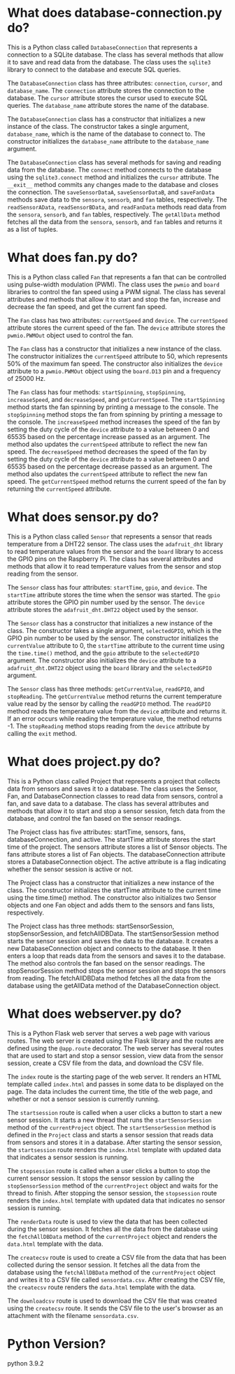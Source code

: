 # What does database-connection.py do?
This is a Python class called `DatabaseConnection` that represents a connection to a SQLite database. The class has several methods that allow it to save and read data from the database. The class uses the `sqlite3` library to connect to the database and execute SQL queries.

The `DatabaseConnection` class has three attributes: `connection`, `cursor`, and `database_name`. The `connection` attribute stores the connection to the database. The `cursor` attribute stores the cursor used to execute SQL queries. The `database_name` attribute stores the name of the database.

The `DatabaseConnection` class has a constructor that initializes a new instance of the class. The constructor takes a single argument, `database_name`, which is the name of the database to connect to. The constructor initializes the `database_name` attribute to the `database_name` argument.

The `DatabaseConnection` class has several methods for saving and reading data from the database. The `connect` method connects to the database using the `sqlite3.connect` method and initializes the `cursor` attribute. The `__exit__` method commits any changes made to the database and closes the connection. The `saveSensorDataA`, `saveSensorDataB`, and `saveFanData` methods save data to the `sensora`, `sensorb`, and `fan` tables, respectively. The `readSensorAData`, `readSensorBData`, and `readFanData` methods read data from the `sensora`, `sensorb`, and `fan` tables, respectively. The `getAllData` method fetches all the data from the `sensora`, `sensorb`, and `fan` tables and returns it as a list of tuples.


# What does fan.py do?
This is a Python class called `Fan` that represents a fan that can be controlled using pulse-width modulation (PWM). The class uses the `pwmio` and `board` libraries to control the fan speed using a PWM signal. The class has several attributes and methods that allow it to start and stop the fan, increase and decrease the fan speed, and get the current fan speed.

The `Fan` class has two attributes: `currentSpeed` and `device`. The `currentSpeed` attribute stores the current speed of the fan. The `device` attribute stores the `pwmio.PWMOut` object used to control the fan.

The `Fan` class has a constructor that initializes a new instance of the class. The constructor initializes the `currentSpeed` attribute to 50, which represents 50% of the maximum fan speed. The constructor also initializes the `device` attribute to a `pwmio.PWMOut` object using the `board.D13` pin and a frequency of 25000 Hz.

The `Fan` class has four methods: `startSpinning`, `stopSpinning`, `increaseSpeed`, and `decreaseSpeed`, and `getCurrentSpeed`. The `startSpinning` method starts the fan spinning by printing a message to the console. The `stopSpinning` method stops the fan from spinning by printing a message to the console. The `increaseSpeed` method increases the speed of the fan by setting the duty cycle of the `device` attribute to a value between 0 and 65535 based on the percentage increase passed as an argument. The method also updates the `currentSpeed` attribute to reflect the new fan speed. The `decreaseSpeed` method decreases the speed of the fan by setting the duty cycle of the `device` attribute to a value between 0 and 65535 based on the percentage decrease passed as an argument. The method also updates the `currentSpeed` attribute to reflect the new fan speed. The `getCurrentSpeed` method returns the current speed of the fan by returning the `currentSpeed` attribute.



# What does sensor.py do?
This is a Python class called `Sensor` that represents a sensor that reads temperature from a DHT22 sensor. The class uses the `adafruit_dht` library to read temperature values from the sensor and the `board` library to access the GPIO pins on the Raspberry Pi. The class has several attributes and methods that allow it to read temperature values from the sensor and stop reading from the sensor.

The `Sensor` class has four attributes: `startTime`, `gpio`, and `device`. The `startTime` attribute stores the time when the sensor was started. The `gpio` attribute stores the GPIO pin number used by the sensor. The `device` attribute stores the `adafruit_dht.DHT22` object used by the sensor.

The `Sensor` class has a constructor that initializes a new instance of the class. The constructor takes a single argument, `selectedGPIO`, which is the GPIO pin number to be used by the sensor. The constructor initializes the `currentValue` attribute to 0, the `startTime` attribute to the current time using the `time.time()` method, and the `gpio` attribute to the `selectedGPIO` argument. The constructor also initializes the `device` attribute to a `adafruit_dht.DHT22` object using the `board` library and the `selectedGPIO` argument.

The `Sensor` class has three methods: `getCurrentValue`, `readGPIO`, and `stopReading`. The `getCurrentValue` method returns the current temperature value read by the sensor by calling the `readGPIO` method. The `readGPIO` method reads the temperature value from the `device` attribute and returns it. If an error occurs while reading the temperature value, the method returns -1. The `stopReading` method stops reading from the `device` attribute by calling the `exit` method.


# What does project.py do?
This is a Python class called Project that represents a project that collects data from sensors and saves it to a database. The class uses the Sensor, Fan, and DatabaseConnection classes to read data from sensors, control a fan, and save data to a database. The class has several attributes and methods that allow it to start and stop a sensor session, fetch data from the database, and control the fan based on the sensor readings.

The Project class has five attributes: startTime, sensors, fans, databaseConnection, and active. The startTime attribute stores the start time of the project. The sensors attribute stores a list of Sensor objects. The fans attribute stores a list of Fan objects. The databaseConnection attribute stores a DatabaseConnection object. The active attribute is a flag indicating whether the sensor session is active or not.

The Project class has a constructor that initializes a new instance of the class. The constructor initializes the startTime attribute to the current time using the time.time() method. The constructor also initializes two Sensor objects and one Fan object and adds them to the sensors and fans lists, respectively.

The Project class has three methods: startSensorSession, stopSensorSession, and fetchAllDBData. The startSensorSession method starts the sensor session and saves the data to the database. It creates a new DatabaseConnection object and connects to the database. It then enters a loop that reads data from the sensors and saves it to the database. The method also controls the fan based on the sensor readings. The stopSensorSession method stops the sensor session and stops the sensors from reading. The fetchAllDBData method fetches all the data from the database using the getAllData method of the DatabaseConnection object.



# What does webserver.py do?
This is a Python Flask web server that serves a web page with various routes. The web server is created using the Flask library and the routes are defined using the `@app.route` decorator. The web server has several routes that are used to start and stop a sensor session, view data from the sensor session, create a CSV file from the data, and download the CSV file.

The `index` route is the starting page of the web server. It renders an HTML template called `index.html` and passes in some data to be displayed on the page. The data includes the current time, the title of the web page, and whether or not a sensor session is currently running.

The `startsession` route is called when a user clicks a button to start a new sensor session. It starts a new thread that runs the `startSensorSession` method of the `currentProject` object. The `startSensorSession` method is defined in the `Project` class and starts a sensor session that reads data from sensors and stores it in a database. After starting the sensor session, the `startsession` route renders the `index.html` template with updated data that indicates a sensor session is running.

The `stopsession` route is called when a user clicks a button to stop the current sensor session. It stops the sensor session by calling the `stopSensorSession` method of the `currentProject` object and waits for the thread to finish. After stopping the sensor session, the `stopsession` route renders the `index.html` template with updated data that indicates no sensor session is running.

The `renderData` route is used to view the data that has been collected during the sensor session. It fetches all the data from the database using the `fetchAllDBData` method of the `currentProject` object and renders the `data.html` template with the data.

The `createcsv` route is used to create a CSV file from the data that has been collected during the sensor session. It fetches all the data from the database using the `fetchAllDBData` method of the `currentProject` object and writes it to a CSV file called `sensordata.csv`. After creating the CSV file, the `createcsv` route renders the `data.html` template with the data.

The `downloadcsv` route is used to download the CSV file that was created using the `createcsv` route. It sends the CSV file to the user's browser as an attachment with the filename `sensordata.csv`.



# Python Version?
python 3.9.2
